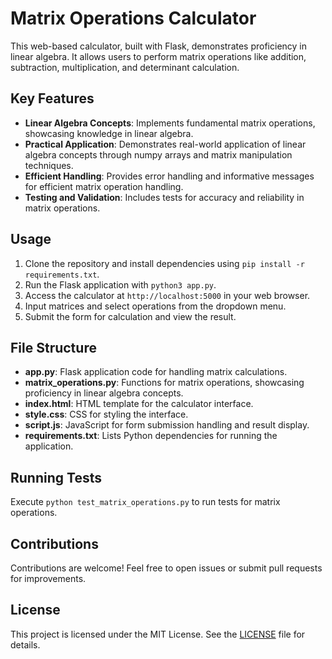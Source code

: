 # Matrix Operations Calculator

This web-based calculator, built with Flask, demonstrates proficiency in linear algebra. It allows users to perform matrix operations like addition, subtraction, multiplication, and determinant calculation.

## Key Features

- **Linear Algebra Concepts**: Implements fundamental matrix operations, showcasing knowledge in linear algebra.
- **Practical Application**: Demonstrates real-world application of linear algebra concepts through numpy arrays and matrix manipulation techniques.
- **Efficient Handling**: Provides error handling and informative messages for efficient matrix operation handling.
- **Testing and Validation**: Includes tests for accuracy and reliability in matrix operations.

## Usage

1. Clone the repository and install dependencies using `pip install -r requirements.txt`.
2. Run the Flask application with `python3 app.py`.
3. Access the calculator at `http://localhost:5000` in your web browser.
4. Input matrices and select operations from the dropdown menu.
5. Submit the form for calculation and view the result.

## File Structure

- **app.py**: Flask application code for handling matrix calculations.
- **matrix_operations.py**: Functions for matrix operations, showcasing proficiency in linear algebra concepts.
- **index.html**: HTML template for the calculator interface.
- **style.css**: CSS for styling the interface.
- **script.js**: JavaScript for form submission handling and result display.
- **requirements.txt**: Lists Python dependencies for running the application.

## Running Tests

Execute `python test_matrix_operations.py` to run tests for matrix operations.

## Contributions

Contributions are welcome! Feel free to open issues or submit pull requests for improvements.

## License

This project is licensed under the MIT License. See the [LICENSE](LICENSE) file for details.
